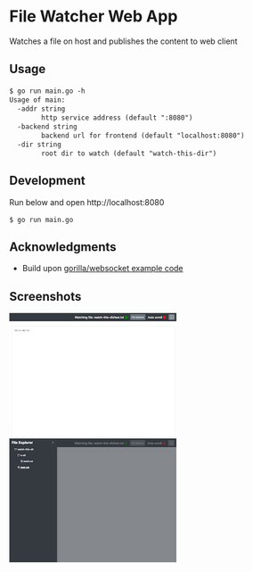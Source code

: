 # File Watcher Web App

Watches a file on host and publishes the content to web client

## Usage

```
$ go run main.go -h
Usage of main:
  -addr string
        http service address (default ":8080")
  -backend string
        backend url for frontend (default "localhost:8080")
  -dir string
        root dir to watch (default "watch-this-dir")
```

## Development

Run below and open http://localhost:8080

```
$ go run main.go
```

## Acknowledgments

* Build upon [gorilla/websocket example code](https://github.com/gorilla/websocket/tree/v1.4.2/examples/filewatch)

## Screenshots

[![](https://github.com/saimanwong/filewatcher-webapp/raw/master/screenshots/1-th.png)](https://github.com/saimanwong/filewatcher-webapp/raw/master/screenshots/1.png)
[![](https://github.com/saimanwong/filewatcher-webapp/raw/master/screenshots/2-th.png)](https://github.com/saimanwong/filewatcher-webapp/raw/master/screenshots/2.png)
